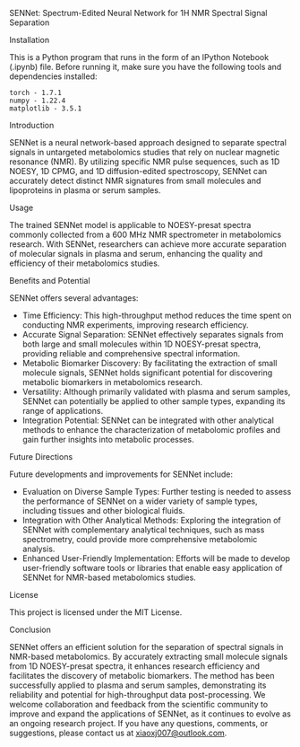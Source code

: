 SENNet: Spectrum-Edited Neural Network for 1H NMR Spectral Signal Separation

Installation

This is a Python program that runs in the form of an IPython Notebook (.ipynb) file. Before running it, make sure you have the following tools and dependencies installed:

    torch - 1.7.1
    numpy - 1.22.4
    matplotlib - 3.5.1

Introduction

SENNet is a neural network-based approach designed to separate spectral signals in untargeted metabolomics studies that rely on nuclear magnetic resonance (NMR). By utilizing specific NMR pulse sequences, such as 1D NOESY, 1D CPMG, and 1D diffusion-edited spectroscopy, SENNet can accurately detect distinct NMR signatures from small molecules and lipoproteins in plasma or serum samples.

Usage

The trained SENNet model is applicable to NOESY-presat spectra commonly collected from a 600 MHz NMR spectrometer in metabolomics research. With SENNet, researchers can achieve more accurate separation of molecular signals in plasma and serum, enhancing the quality and efficiency of their metabolomics studies.

Benefits and Potential

SENNet offers several advantages:
- Time Efficiency: This high-throughput method reduces the time spent on conducting NMR experiments, improving research efficiency.
- Accurate Signal Separation: SENNet effectively separates signals from both large and small molecules within 1D NOESY-presat spectra, providing reliable and comprehensive spectral information.
- Metabolic Biomarker Discovery: By facilitating the extraction of small molecule signals, SENNet holds significant potential for discovering metabolic biomarkers in metabolomics research.
- Versatility: Although primarily validated with plasma and serum samples, SENNet can potentially be applied to other sample types, expanding its range of applications.
- Integration Potential: SENNet can be integrated with other analytical methods to enhance the characterization of metabolomic profiles and gain further insights into metabolic processes.

Future Directions

Future developments and improvements for SENNet include:
- Evaluation on Diverse Sample Types: Further testing is needed to assess the performance of SENNet on a wider variety of sample types, including tissues and other biological fluids.
- Integration with Other Analytical Methods: Exploring the integration of SENNet with complementary analytical techniques, such as mass spectrometry, could provide more comprehensive metabolomic analysis.
- Enhanced User-Friendly Implementation: Efforts will be made to develop user-friendly software tools or libraries that enable easy application of SENNet for NMR-based metabolomics studies.

License

This project is licensed under the MIT License.

Conclusion

SENNet offers an efficient solution for the separation of spectral signals in NMR-based metabolomics. By accurately extracting small molecule signals from 1D NOESY-presat spectra, it enhances research efficiency and facilitates the discovery of metabolic biomarkers. The method has been successfully applied to plasma and serum samples, demonstrating its reliability and potential for high-throughput data post-processing. We welcome collaboration and feedback from the scientific community to improve and expand the applications of SENNet, as it continues to evolve as an ongoing research project. If you have any questions, comments, or suggestions, please contact us at xiaoxj007@outlook.com.
